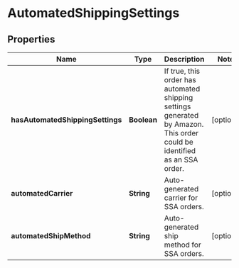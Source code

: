 # AutomatedShippingSettings

## Properties
Name | Type | Description | Notes
------------ | ------------- | ------------- | -------------
**hasAutomatedShippingSettings** | **Boolean** | If true, this order has automated shipping settings generated by Amazon. This order could be identified as an SSA order. |  [optional]
**automatedCarrier** | **String** | Auto-generated carrier for SSA orders. |  [optional]
**automatedShipMethod** | **String** | Auto-generated ship method for SSA orders. |  [optional]
